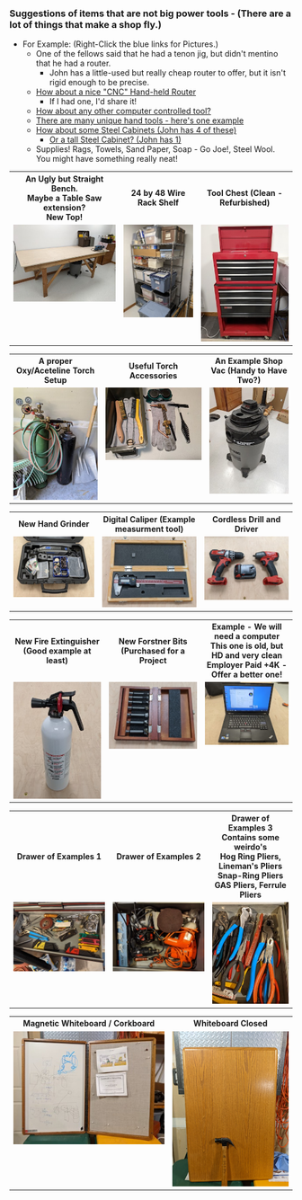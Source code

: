 ### Suggestions of items that are not big power tools - (There are a lot of things that  make a shop fly.)
- For Example:     (Right-Click the blue links for Pictures.)
  - One of the fellows said that he had a tenon jig, but didn't mentino that he had a router.
    - John has a little-used but really cheap router to offer, but it isn't rigid enough to be precise.
  - [How about a nice "CNC" Hand-held Router](https://youtu.be/QxjE5WOAGi4)
    - If I had one, I'd share it!
  - [How about any other computer controlled tool?](https://store.bantamtools.com/products/bantam-tools-desktop-cnc-milling-machine)
  - [There are many unique hand tools - here's one example](./Box-Ratchet.jpg)
  - [How about some Steel Cabinets (John has 4 of these)](./Wall-Cab.png)
    - [Or a tall Steel Cabinet? (John has 1)](./Floor-Cab.png) 
  -  Supplies! Rags, Towels, Sand Paper, Soap - Go Joe!, Steel Wool.  </br>You might have something really neat!

<table>
  <tr>
    <th>An Ugly but Straight Bench. </br> Maybe a Table Saw extension? </br> New Top!</th>
     <th>24 by 48 Wire Rack Shelf</th>
     <th>Tool Chest (Clean - Refurbished)
  </tr>
  <tr>
    <td valign="top">
    <a href="./UBS-Bench.jpg">
      <img src="./Thumbnails/UBS-Bench-T.jpg">
      </a>
      </td>
    <td valign="top">
      <a href="./24x48-Shelf.jpg">
      <img src="./Thumbnails/24x48-Shelf-T.jpg">
      </a>
      </td>
      <td valign="top">
      <a href="../CraftsMen/Eric-S/Tool-Cabinet-1.jpg">
      <img src="../CraftsMen/Eric-S/Thumbnails/Tool-Cabinet-1-T.jpg">
      </a>
      </td>
  </tr>
 </table>
 
 
 <table>
  <tr>
    <th>A proper Oxy/Aceteline Torch Setup</th>
     <th>Useful Torch Accessories</th>
    <th>An Example Shop Vac (Handy to Have Two?)</th>
  </tr>
  <tr>
    <td valign="top">
    <a href="./Torch.jpg">
      <img src="./Thumbnails/Torch-T.jpg">
      </a>
      </td>
    <td valign="top">
      <a href="./Torch-Parts.jpg">
      <img src="./Thumbnails/Torch-Parts-T.jpg">
      </a>
      </td>
      <td valign="top">
      <a href="./Shop-Vac.jpg">
      <img src="./Thumbnails/Shop-Vac-T.jpg">
      </a>
      </td>
  </tr>
 </table>

 <table>
  <tr>
    <th>New Hand Grinder</th>
     <th>Digital Caliper (Example measurment tool)</th>
    <th>Cordless Drill and Driver</th>
  </tr>
  <tr>
    <td valign="top">
    <a href="./Eric-S--Dremel.jpg">
      <img src="./Thumbnails/Eric-S--Dremel-T.jpg">
      </a>
      </td>
    <td valign="top">
      <a href="./Eric-S-Caliper.jpg">
      <img src="./Thumbnails/Eric-S-Caliper-T.jpg">
      </a>
      </td>
      <td valign="top">
      <a href="./Eric-S-Coredless.jpg">
      <img src="./Thumbnails/Eric-S-Cordless-T.jpg">
      </a>
      </td>
  </tr>
 </table>


 <table>
  <tr>
    <th>New Fire Extinguisher (Good example at least)</th>
     <th>New Forstner Bits (Purchased for a Project</th>
    <th>Example - We will need a computer </br>  This one is old, but HD and very clean </br> Employer Paid +4K - Offer a better one!</th>
  </tr>
  <tr>
    <td valign="top">
    <a href="./Eric-S-Fire.jpg">
      <img src="./Thumbnails/Eric-S-FIre-T.jpg">
      </a>
      </td>
    <td valign="top">
      <a href="./Eric-S-Forstner.jpg">
      <img src="./Thumbnails/Eric-S-Forstner-Tjpg.jpg">
      </a>
      </td>
      <td valign="top">
      <a href="./Eric-S-Laptop.jpg">
      <img src="./Thumbnails/Eric-S-Laptop-T.jpg">
      </a>
      </td>
  </tr>
 </table>

 <table>
  <tr>
    <th>Drawer of Examples 1 </th>
     <th>Drawer of Examples 2 </th>
    <th>Drawer of Examples 3 </br>  Contains some weirdo's</br>Hog Ring Pliers, Lineman's Pliers </br> Snap-Ring Pliers </br> GAS Pliers, Ferrule Pliers</th>
  </tr>
  <tr>
    <td valign="top">
    <a href="./Eric-S-Drawer-1.jpg">
      <img src="./Thumbnails/Eric-S-Drawer-1-T.jpg">
      </a>
      </td>
    <td valign="top">
      <a href="./Eric-S-Drawer-2.jpg">
      <img src="./Thumbnails/Eric-S-Drawer-2-T.jpg">
      </a>
      </td>
      <td valign="top">
      <a href="./Eric-S-Drawer-3.jpg">
      <img src="./Thumbnails/Eric-S-Drawer-3-T.jpg">
      </a>
      </td>
  </tr>
 </table>

<table>
  <tr>
    <th>Magnetic Whiteboard / Corkboard</th>
     <th>Whiteboard Closed</th>
  </tr>
  <tr>
    <td valign="top">
    <a href="./Whiteboard-2.jpg">
      <img src="./Whiteboard-2-T.jpg">
      </a>
      </td>
    <td valign="top">
      <a href="./Whiteboard-1.jpg">
      <img src="./Whiteboard-1-T.jpg">
      </a>
      </td>
  </tr>
 </table>
